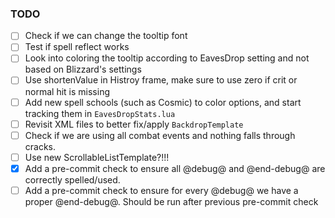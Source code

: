 ### TODO

- [ ] Check if we can change the tooltip font
- [ ] Test if spell reflect works
- [ ] Look into coloring the tooltip according to EavesDrop setting and not based on Blizzard's settings
- [ ] Use shortenValue in Histroy frame, make sure to use zero if crit or normal hit is missing
- [ ] Add new spell schools (such as Cosmic) to color options, and start tracking them in `EavesDropStats.lua`
- [ ] Revisit XML files to better fix/apply `BackdropTemplate`
- [ ] Check if we are using all combat events and nothing falls through cracks.
- [ ] Use new ScrollableListTemplate?!!!
- [x] Add a pre-commit check to ensure all @debug@ and @end-debug@ are correctly spelled/used.
- [ ] Add a pre-commit check to ensure for every @debug@ we have a proper @end-debug@. Should be run after previous pre-commit check